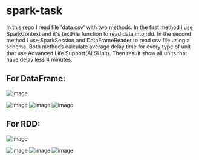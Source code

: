 # spark-task

In this repo I read file 'data.csv' with two methods. In the first method i use SparkContext and it's textFile function to read data into rdd. In the second method i use
SparkSession and DataFrameReader to read csv file using a schema. 
Both methods calculate average delay time for every type of unit that use Advanced Life Support(ALSUnit). Then result show all units that have delay less 4 minutes. 

## For DataFrame:
![image](https://user-images.githubusercontent.com/32685300/147750704-1557e9f6-bd66-4b36-8121-0b79007874a5.png)

![image](https://user-images.githubusercontent.com/32685300/147752507-509d14a1-e5ee-43ab-a32a-7d3a4a842217.png)
![image](https://user-images.githubusercontent.com/32685300/148380223-50f419e4-3fc4-42e5-a65e-2e0b2310efad.png)
![image](https://user-images.githubusercontent.com/32685300/148380665-cc9dc7b0-e8c6-4c2d-960f-a4b85c1219dd.png)



## For RDD:
![image](https://user-images.githubusercontent.com/32685300/147751742-06b7057c-4046-42a1-984d-1a01028dc9ae.png)

![image](https://user-images.githubusercontent.com/32685300/147752594-c8aeb100-49cc-4b15-87d7-3af47aff31c7.png)
![image](https://user-images.githubusercontent.com/32685300/148379972-8f817628-11fe-4959-bd6c-86dc658ec7f0.png)
![image](https://user-images.githubusercontent.com/32685300/148380003-5769cd39-48bb-419b-a7e7-ad0f129ce5a4.png)

